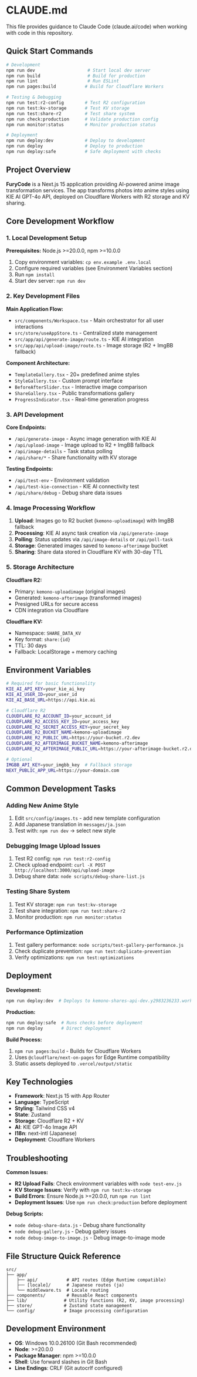 # CLAUDE.md

This file provides guidance to Claude Code (claude.ai/code) when working with code in this repository.

## Quick Start Commands

```bash
# Development
npm run dev                    # Start local dev server
npm run build                  # Build for production
npm run lint                   # Run ESLint
npm run pages:build           # Build for Cloudflare Workers

# Testing & Debugging
npm run test:r2-config        # Test R2 configuration
npm run test:kv-storage       # Test KV storage
npm run test:share-r2         # Test share system
npm run check:production      # Validate production config
npm run monitor:status        # Monitor production status

# Deployment
npm run deploy:dev            # Deploy to development
npm run deploy                # Deploy to production
npm run deploy:safe           # Safe deployment with checks
```

## Project Overview

**FuryCode** is a Next.js 15 application providing AI-powered anime image transformation services. The app transforms photos into anime styles using KIE AI GPT-4o API, deployed on Cloudflare Workers with R2 storage and KV sharing.

## Core Development Workflow

### 1. Local Development Setup

**Prerequisites:** Node.js >=20.0.0, npm >=10.0.0

1. Copy environment variables: `cp env.example .env.local`
2. Configure required variables (see Environment Variables section)
3. Run `npm install`
4. Start dev server: `npm run dev`

### 2. Key Development Files

**Main Application Flow:**
- `src/components/Workspace.tsx` - Main orchestrator for all user interactions
- `src/store/useAppStore.ts` - Centralized state management
- `src/app/api/generate-image/route.ts` - KIE AI integration
- `src/app/api/upload-image/route.ts` - Image storage (R2 + ImgBB fallback)

**Component Architecture:**
- `TemplateGallery.tsx` - 20+ predefined anime styles
- `StyleGallery.tsx` - Custom prompt interface
- `BeforeAfterSlider.tsx` - Interactive image comparison
- `ShareGallery.tsx` - Public transformations gallery
- `ProgressIndicator.tsx` - Real-time generation progress

### 3. API Development

**Core Endpoints:**
- `/api/generate-image` - Async image generation with KIE AI
- `/api/upload-image` - Image upload to R2 + ImgBB fallback
- `/api/image-details` - Task status polling
- `/api/share/*` - Share functionality with KV storage

**Testing Endpoints:**
- `/api/test-env` - Environment validation
- `/api/test-kie-connection` - KIE AI connectivity test
- `/api/share/debug` - Debug share data issues

### 4. Image Processing Workflow

1. **Upload**: Images go to R2 bucket (`kemono-uploadimage`) with ImgBB fallback
2. **Processing**: KIE AI async task creation via `/api/generate-image`
3. **Polling**: Status updates via `/api/image-details` or `/api/poll-task`
4. **Storage**: Generated images saved to `kemono-afterimage` bucket
5. **Sharing**: Share data stored in Cloudflare KV with 30-day TTL

### 5. Storage Architecture

**Cloudflare R2:**
- Primary: `kemono-uploadimage` (original images)
- Generated: `kemono-afterimage` (transformed images)
- Presigned URLs for secure access
- CDN integration via Cloudflare

**Cloudflare KV:**
- Namespace: `SHARE_DATA_KV`
- Key format: `share:{id}`
- TTL: 30 days
- Fallback: LocalStorage + memory caching

## Environment Variables

```bash
# Required for basic functionality
KIE_AI_API_KEY=your_kie_ai_key
KIE_AI_USER_ID=your_user_id
KIE_AI_BASE_URL=https://api.kie.ai

# Cloudflare R2
CLOUDFLARE_R2_ACCOUNT_ID=your_account_id
CLOUDFLARE_R2_ACCESS_KEY_ID=your_access_key
CLOUDFLARE_R2_SECRET_ACCESS_KEY=your_secret_key
CLOUDFLARE_R2_BUCKET_NAME=kemono-uploadimage
CLOUDFLARE_R2_PUBLIC_URL=https://your-bucket.r2.dev
CLOUDFLARE_R2_AFTERIMAGE_BUCKET_NAME=kemono-afterimage
CLOUDFLARE_R2_AFTERIMAGE_PUBLIC_URL=https://your-afterimage-bucket.r2.dev

# Optional
IMGBB_API_KEY=your_imgbb_key  # Fallback storage
NEXT_PUBLIC_APP_URL=https://your-domain.com
```

## Common Development Tasks

### Adding New Anime Style
1. Edit `src/config/images.ts` - add new template configuration
2. Add Japanese translation in `messages/ja.json`
3. Test with: `npm run dev` → select new style

### Debugging Image Upload Issues
1. Test R2 config: `npm run test:r2-config`
2. Check upload endpoint: `curl -X POST http://localhost:3000/api/upload-image`
3. Debug share data: `node scripts/debug-share-list.js`

### Testing Share System
1. Test KV storage: `npm run test:kv-storage`
2. Test share integration: `npm run test:share-r2`
3. Monitor production: `npm run monitor:status`

### Performance Optimization
1. Test gallery performance: `node scripts/test-gallery-performance.js`
2. Check duplicate prevention: `npm run test:duplicate-prevention`
3. Verify optimizations: `npm run test:optimizations`

## Deployment

**Development:**
```bash
npm run deploy:dev  # Deploys to kemono-shares-api-dev.y2983236233.workers.dev
```

**Production:**
```bash
npm run deploy:safe  # Runs checks before deployment
npm run deploy       # Direct deployment
```

**Build Process:**
1. `npm run pages:build` - Builds for Cloudflare Workers
2. Uses `@cloudflare/next-on-pages` for Edge Runtime compatibility
3. Static assets deployed to `.vercel/output/static`

## Key Technologies

- **Framework**: Next.js 15 with App Router
- **Language**: TypeScript
- **Styling**: Tailwind CSS v4
- **State**: Zustand
- **Storage**: Cloudflare R2 + KV
- **AI**: KIE GPT-4o Image API
- **I18n**: next-intl (Japanese)
- **Deployment**: Cloudflare Workers

## Troubleshooting

**Common Issues:**
- **R2 Upload Fails**: Check environment variables with `node test-env.js`
- **KV Storage Issues**: Verify with `npm run test:kv-storage`
- **Build Errors**: Ensure Node.js >=20.0.0, run `npm run lint`
- **Deployment Issues**: Use `npm run check:production` before deployment

**Debug Scripts:**
- `node debug-share-data.js` - Debug share functionality
- `node debug-gallery.js` - Debug gallery issues
- `node debug-image-to-image.js` - Debug image-to-image mode

## File Structure Quick Reference

```
src/
├── app/
│   ├── api/           # API routes (Edge Runtime compatible)
│   ├── [locale]/      # Japanese routes (ja)
│   └── middleware.ts  # Locale routing
├── components/        # Reusable React components
├── lib/              # Utility functions (R2, KV, image processing)
├── store/            # Zustand state management
└── config/           # Image processing configuration
```

## Development Environment

- **OS**: Windows 10.0.26100 (Git Bash recommended)
- **Node**: >=20.0.0
- **Package Manager**: npm >=10.0.0
- **Shell**: Use forward slashes in Git Bash
- **Line Endings**: CRLF (Git autocrlf configured)